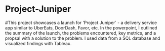 # Project-Juniper
#This project showcases a launch for 'Project Juniper' - a delivery service app similar to UberEats, DoorDash, Favor, etc. In the powerpoint, I outlined the summary of the launch, the problems encountered, key metrics, and a propsal with a solution to the problem. I used data from a SQL database and visualized findings with Tableau. 
